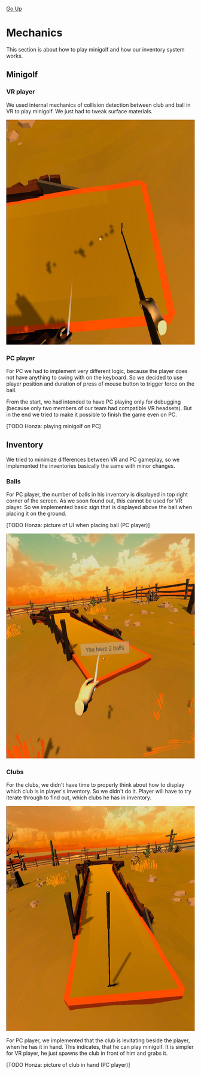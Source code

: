 [Go Up](../README.md)

# Mechanics

This section is about how to play minigolf and how our inventory system works.

## Minigolf

### VR player

We used internal mechanics of collision detection between club and ball in VR to play minigolf. We just had to tweak surface materials.

<img src="./img/mechanics/VR_playing_minigolf.jpg" height="600">

### PC player

For PC we had to implement very different logic, because the player does not have anything to swing with on the keyboard. So we decided to use player position and duration of press of mouse button to trigger force on the ball.

From the start, we had intended to have PC playing only for debugging (because only two members of our team had compatible VR headsets). But in the end we tried to make it possible to finish the game even on PC.

[TODO Honza: playing minigolf on PC]

## Inventory

We tried to minimize differences between VR and PC gameplay, so we implemented the inventories basically the same with minor changes.

### Balls

For PC player, the number of balls in his inventory is displayed in top right corner of the screen. As we soon found out, this cannot be used for VR player. So we implemented basic sign that is displayed above the ball when placing it on the ground.

[TODO Honza: picture of UI when placing ball (PC player)]

<img src="./img/mechanics/VR_placing_ball.jpg" height="600">

### Clubs

For the clubs, we didn't have time to properly think about how to display which club is in player's inventory. So we didn't do it. Player will have to try iterate through to find out, which clubs he has in inventory.

<img src="./img/mechanics/VR_levitating_club.jpg" height="600">

For PC player, we implemented that the club is levitating beside the player, when he has it in hand. This indicates, that he can play minigolf. It is simpler for VR player, he just spawns the club in front of him and grabs it.

[TODO Honza: picture of club in hand (PC player)]
